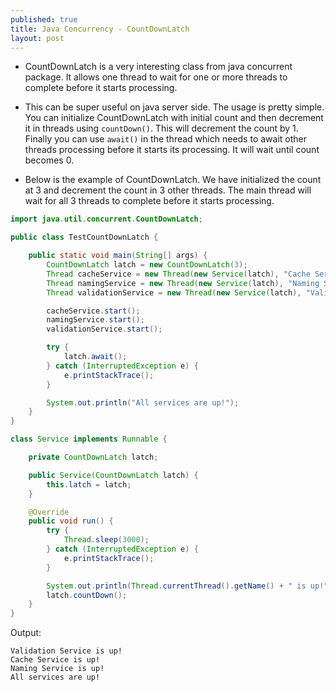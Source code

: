 ```yaml
---
published: true
title: Java Concurrency - CountDownLatch
layout: post
---
```


- CountDownLatch is a very interesting class from java concurrent package. It allows one thread to wait for one or more threads to complete before it starts processing.

- This can be super useful on java server side. The usage is pretty simple. You can initialize CountDownLatch with initial count and then decrement it in threads using `countDown()`. This will decrement the count by 1. Finally you can use `await()` in the thread which needs to await other threads processing before it starts its processing. It will wait until count becomes 0.

- Below is the example of CountDownLatch. We have initialized the count at 3 and decrement the count in 3 other threads. The main thread will wait for all 3 threads to complete before it starts processing.

~~~ java
import java.util.concurrent.CountDownLatch;

public class TestCountDownLatch {

    public static void main(String[] args) {
        CountDownLatch latch = new CountDownLatch(3);
        Thread cacheService = new Thread(new Service(latch), "Cache Service");
        Thread namingService = new Thread(new Service(latch), "Naming Service");
        Thread validationService = new Thread(new Service(latch), "Validation Service");

        cacheService.start();
        namingService.start();
        validationService.start();

        try {
            latch.await();
        } catch (InterruptedException e) {
            e.printStackTrace();
        }

        System.out.println("All services are up!");
    }
}

class Service implements Runnable {

    private CountDownLatch latch;

    public Service(CountDownLatch latch) {
        this.latch = latch;
    }

    @Override
    public void run() {
        try {
            Thread.sleep(3000);
        } catch (InterruptedException e) {
            e.printStackTrace();
        }

        System.out.println(Thread.currentThread().getName() + " is up!");
        latch.countDown();
    }
}
~~~


Output:

~~~
Validation Service is up!
Cache Service is up!
Naming Service is up!
All services are up!
~~~
